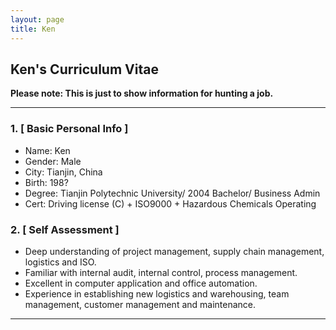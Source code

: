 ```yaml
---
layout: page
title: Ken
---
```


## Ken's Curriculum Vitae

**Please note: This is just to show information for hunting a job.**

---

### 1. [ Basic Personal Info ]

- Name: Ken
- Gender: Male
- City: Tianjin, China
- Birth: 198?
- Degree: Tianjin Polytechnic University/ 2004 Bachelor/ Business Admin
- Cert: Driving license (C) + ISO9000 + Hazardous Chemicals Operating

### 2. [ Self Assessment ]

- Deep understanding of project management, supply chain management, logistics and ISO.
- Familiar with internal audit, internal control, process management.
- Excellent in computer application and office automation.
- Experience in establishing new logistics and warehousing, team management, customer management and maintenance.

---
